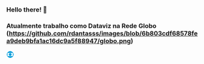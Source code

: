 ### Hello there! 👋

### Atualmente trabalho como Dataviz na Rede Globo (https://github.com/rdantasss/images/blob/6b803cdf68578fea9deb9bfa1ac16dc9a5f88947/globo.png)
<code><img height="20" src="https://github.com/rdantasss/images/blob/6b803cdf68578fea9deb9bfa1ac16dc9a5f88947/globo.png"></code>
<!--
**rdantasss/rdantasss** is a ✨ _special_ ✨ repository because its `README.md` (this file) appears on your GitHub profile.

Here are some ideas to get you started:

- 🔭 I’m currently working on ...
- 🌱 I’m currently learning ...
- 👯 I’m looking to collaborate on ...
- 🤔 I’m looking for help with ...
- 💬 Ask me about ...
- 📫 How to reach me: ...
- 😄 Pronouns: ...
- ⚡ Fun fact: ...
-->
